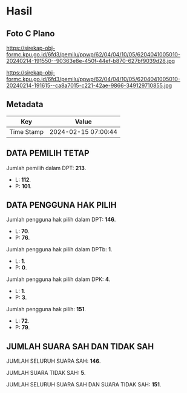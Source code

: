 # Hasil

## Foto C Plano

https://sirekap-obj-formc.kpu.go.id/6fd3/pemilu/ppwp/62/04/04/10/05/6204041005010-20240214-191550--90363e8e-450f-44ef-b870-627bf9039d28.jpg

https://sirekap-obj-formc.kpu.go.id/6fd3/pemilu/ppwp/62/04/04/10/05/6204041005010-20240214-191615--ca8a7015-c221-42ae-9866-349129710855.jpg


## Metadata

| Key        | Value               |
| ---------- | ------------------- |
| Time Stamp | 2024-02-15 07:00:44 |


## DATA PEMILIH TETAP

Jumlah pemilih dalam DPT: **213**.
 * L: **112**.
 * P: **101**.

## DATA PENGGUNA HAK PILIH

Jumlah pengguna hak pilih dalam DPT: **146**.
 * L: **70**.
 * P: **76**.

Jumlah pengguna hak pilih dalam DPTb: **1**.
 * L: **1**.
 * P: **0**.

Jumlah pengguna hak pilih dalam DPK: **4**.
 * L: **1**.
 * P: **3**.

Jumlah pengguna hak pilih: **151**.
 * L: **72**.
 * P: **79**.

## JUMLAH SUARA SAH DAN TIDAK SAH

JUMLAH SELURUH SUARA SAH: **146**.

JUMLAH SUARA TIDAK SAH: **5**.

JUMLAH SELURUH SUARA SAH DAN SUARA TIDAK SAH: **151**.


